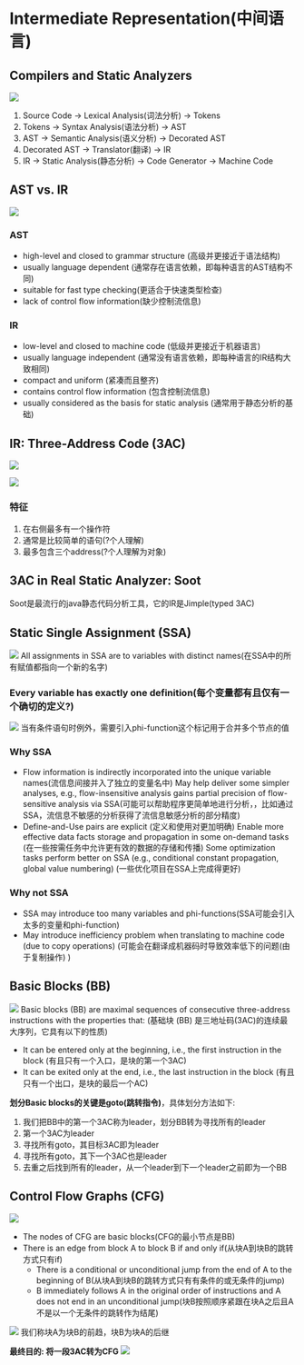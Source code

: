 # Intermediate Representation(中间语言)

## Compilers and Static Analyzers
![](https://tuchuang-1300339532.cos.ap-chengdu.myqcloud.com/img/20220119223655.png)

1. Source Code -> Lexical Analysis(词法分析) -> Tokens
2. Tokens -> Syntax Analysis(语法分析) -> AST  
3. AST -> Semantic Analysis(语义分析) -> Decorated AST
4. Decorated AST -> Translator(翻译) -> IR
5. IR -> Static Analysis(静态分析) -> Code Generator -> Machine Code
## AST vs. IR
![](https://tuchuang-1300339532.cos.ap-chengdu.myqcloud.com/img/20220119225105.png)

### AST
- high-level and closed to grammar structure (高级并更接近于语法结构)
- usually language dependent (通常存在语言依赖，即每种语言的AST结构不同)
- suitable for fast type checking(更适合于快速类型检查)
- lack of control flow information(缺少控制流信息)
### IR
- low-level and closed to machine code (低级并更接近于机器语言)
- usually language independent (通常没有语言依赖，即每种语言的IR结构大致相同)
- compact and uniform (紧凑而且整齐)
- contains control flow information (包含控制流信息)
- usually considered as the basis for static analysis (通常用于静态分析的基础)

## IR: Three-Address Code (3AC)
![](https://tuchuang-1300339532.cos.ap-chengdu.myqcloud.com/img/20220119225257.png)

![](https://tuchuang-1300339532.cos.ap-chengdu.myqcloud.com/img/20220120130244.png)

### 特征
1. 在右侧最多有一个操作符
2. 通常是比较简单的语句(?个人理解)
3. 最多包含三个address(?个人理解为对象)

## 3AC in Real Static Analyzer: Soot
Soot是最流行的java静态代码分析工具，它的IR是Jimple(typed 3AC)



## Static Single Assignment (SSA)
![](https://tuchuang-1300339532.cos.ap-chengdu.myqcloud.com/img/20220120131323.png)
All assignments in SSA are to variables with distinct names(在SSA中的所有赋值都指向一个新的名字)

### Every variable has exactly one definition(每个变量都有且仅有一个确切的定义?)
![](https://tuchuang-1300339532.cos.ap-chengdu.myqcloud.com/img/20220120131647.png)
当有条件语句时例外，需要引入phi-function这个标记用于合并多个节点的值

### Why SSA
- Flow information is indirectly incorporated into the unique variable names(流信息间接并入了独立的变量名中) May help deliver some simpler analyses, e.g., flow-insensitive analysis gains partial precision of flow-sensitive analysis via SSA(可能可以帮助程序更简单地进行分析，，比如通过SSA，流信息不敏感的分析获得了流信息敏感分析的部分精度)
- Define-and-Use pairs are explicit (定义和使用对更加明确) Enable more effective data facts storage and propagation in some on-demand tasks (在一些按需任务中允许更有效的数据的存储和传播) Some optimization tasks perform better on SSA (e.g., conditional constant propagation, global value numbering) (一些优化项目在SSA上完成得更好)
### Why not SSA
- SSA may introduce too many variables and phi-functions(SSA可能会引入太多的变量和phi-function)
- May introduce inefficiency problem when translating to machine code (due to copy operations) (可能会在翻译成机器码时导致效率低下的问题(由于复制操作) )

## Basic Blocks (BB)
![](https://tuchuang-1300339532.cos.ap-chengdu.myqcloud.com/img/20220120145651.png)
Basic blocks (BB) are maximal sequences of consecutive three-address instructions with the properties that: (基础块 (BB) 是三地址码(3AC)的连续最大序列，它具有以下的性质)
- It can be entered only at the beginning, i.e., the first instruction in the block (有且只有一个入口，是块的第一个3AC)
- It can be exited only at the end, i.e., the last instruction in the block (有且只有一个出口，是块的最后一个AC)

**划分Basic blocks的关键是goto(跳转指令)**，具体划分方法如下:
1. 我们把BB中的第一个3AC称为leader，划分BB转为寻找所有的leader
2. 第一个3AC为leader
3. 寻找所有goto，其目标3AC即为leader
4. 寻找所有goto，其下一个3AC也是leader
5. 去重之后找到所有的leader，从一个leader到下一个leader之前即为一个BB

## Control Flow Graphs (CFG)
![](https://tuchuang-1300339532.cos.ap-chengdu.myqcloud.com/img/20220120195140.png)

- The nodes of CFG are basic blocks(CFG的最小节点是BB)
- There is an edge from block A to block B if and only if(从块A到块B的跳转方式只有if)
    - There is a conditional or unconditional jump from the end of A to the beginning of B(从块A到块B的跳转方式只有有条件的或无条件的jump)
    - B immediately follows A in the original order of instructions and A does not end in an unconditional jump(块B按照顺序紧跟在块A之后且A不是以一个无条件的跳转作为结尾)

![](https://tuchuang-1300339532.cos.ap-chengdu.myqcloud.com/img/20220120195503.png)
我们称块A为块B的前趋，块B为块A的后继

**最终目的: 将一段3AC转为CFG**
![](https://tuchuang-1300339532.cos.ap-chengdu.myqcloud.com/img/20220120195537.png)
